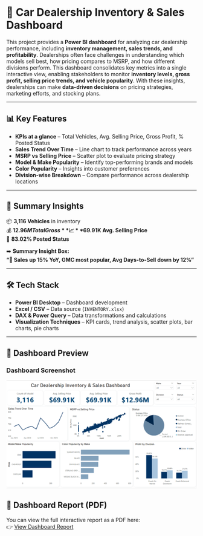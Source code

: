 # 🚗 Car Dealership Inventory & Sales Dashboard

This project provides a **Power BI dashboard** for analyzing car dealership performance, including **inventory management, sales trends, and profitability**. Dealerships often face challenges in understanding which models sell best, how pricing compares to MSRP, and how different divisions perform. This dashboard consolidates key metrics into a single interactive view, enabling stakeholders to monitor **inventory levels, gross profit, selling price trends, and vehicle popularity**. With these insights, dealerships can make **data-driven decisions** on pricing strategies, marketing efforts, and stocking plans.

---

## 📊 Key Features
- **KPIs at a glance** – Total Vehicles, Avg. Selling Price, Gross Profit, % Posted Status  
- **Sales Trend Over Time** – Line chart to track performance across years  
- **MSRP vs Selling Price** – Scatter plot to evaluate pricing strategy  
- **Model & Make Popularity** – Identify top-performing brands and models  
- **Color Popularity** – Insights into customer preferences  
- **Division-wise Breakdown** – Compare performance across dealership locations  

---

## 🚀 Summary Insights
📦 **3,116 Vehicles** in inventory  
💰 **$12.96M Total Gross**  
📈 **$69.91K Avg. Selling Price**  
📝 **83.02% Posted Status**  

➡️ **Summary Insight Box:**  
**“🚀 Sales up 15% YoY, GMC most popular, Avg Days-to-Sell down by 12%”**

---

## 🛠️ Tech Stack
- **Power BI Desktop** – Dashboard development  
- **Excel / CSV** – Data source (`INVENTORY.xlsx`)  
- **DAX & Power Query** – Data transformations and calculations  
- **Visualization Techniques** – KPI cards, trend analysis, scatter plots, bar charts, pie charts  

---

## 📸 Dashboard Preview

### Dashboard Screenshot
![Dashboard Screenshot](dashboard.png)


## 📑 Dashboard Report (PDF)

You can view the full interactive report as a PDF here:  
👉 [View Dashboard Report](dashboard.pdf)
